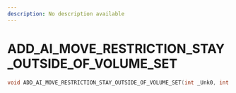 ```yaml
---
description: No description available 
---
```


# ADD_AI_MOVE_RESTRICTION_STAY_OUTSIDE_OF_VOLUME_SET

```cpp
void ADD_AI_MOVE_RESTRICTION_STAY_OUTSIDE_OF_VOLUME_SET(int _Unk0, int _Unk1);
```